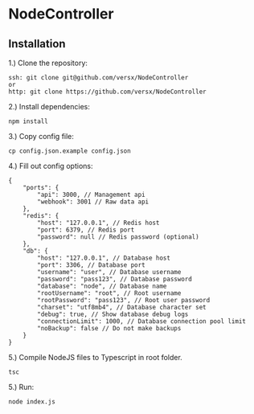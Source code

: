 # NodeController  

## Installation  
1.) Clone the repository:  
```
ssh: git clone git@github.com/versx/NodeController
or
http: git clone https://github.com/versx/NodeController
```
2.) Install dependencies:  
```
npm install
```
3.) Copy config file:
```
cp config.json.example config.json
```
4.) Fill out config options:
```
{
    "ports": {
        "api": 3000, // Management api
        "webhook": 3001 // Raw data api
    },
    "redis": {
        "host": "127.0.0.1", // Redis host
        "port": 6379, // Redis port
        "password": null // Redis password (optional)
    },
    "db": {
        "host": "127.0.0.1", // Database host
        "port": 3306, // Database port
        "username": "user", // Database username
        "password": "pass123", // Database password
        "database": "node", // Database name
        "rootUsername": "root", // Root username
        "rootPassword": "pass123", // Root user password
        "charset": "utf8mb4", // Database character set
        "debug": true, // Show database debug logs
        "connectionLimit": 1000, // Database connection pool limit
        "noBackup": false // Do not make backups
    }
}
```
5.) Compile NodeJS files to Typescript in root folder.
```
tsc
```
5.) Run:  
```
node index.js
```

